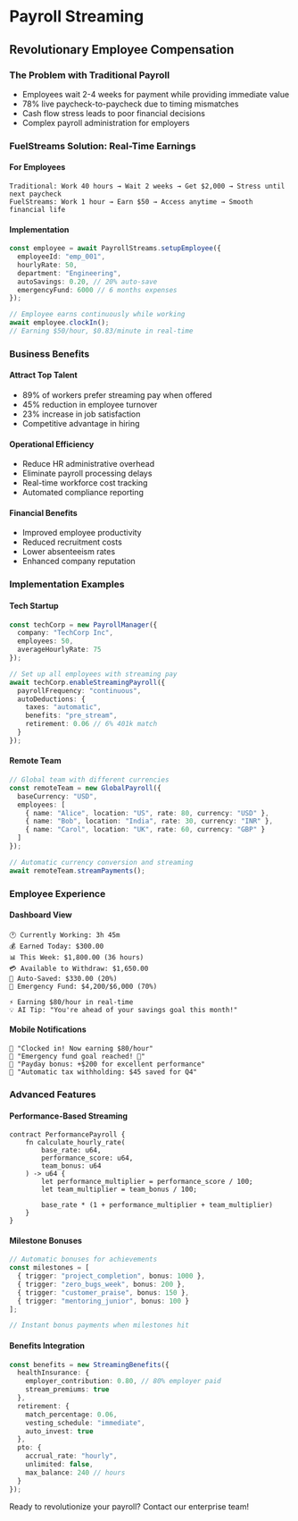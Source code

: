 # Payroll Streaming

## Revolutionary Employee Compensation

### The Problem with Traditional Payroll
- Employees wait 2-4 weeks for payment while providing immediate value
- 78% live paycheck-to-paycheck due to timing mismatches
- Cash flow stress leads to poor financial decisions
- Complex payroll administration for employers

### FuelStreams Solution: Real-Time Earnings

#### For Employees
```
Traditional: Work 40 hours → Wait 2 weeks → Get $2,000 → Stress until next paycheck
FuelStreams: Work 1 hour → Earn $50 → Access anytime → Smooth financial life
```

#### Implementation
```typescript
const employee = await PayrollStreams.setupEmployee({
  employeeId: "emp_001",
  hourlyRate: 50,
  department: "Engineering",
  autoSavings: 0.20, // 20% auto-save
  emergencyFund: 6000 // 6 months expenses
});

// Employee earns continuously while working
await employee.clockIn();
// Earning $50/hour, $0.83/minute in real-time
```

### Business Benefits

#### Attract Top Talent
- 89% of workers prefer streaming pay when offered
- 45% reduction in employee turnover
- 23% increase in job satisfaction
- Competitive advantage in hiring

#### Operational Efficiency
- Reduce HR administrative overhead
- Eliminate payroll processing delays
- Real-time workforce cost tracking
- Automated compliance reporting

#### Financial Benefits
- Improved employee productivity
- Reduced recruitment costs
- Lower absenteeism rates
- Enhanced company reputation

### Implementation Examples

#### Tech Startup
```typescript
const techCorp = new PayrollManager({
  company: "TechCorp Inc",
  employees: 50,
  averageHourlyRate: 75
});

// Set up all employees with streaming pay
await techCorp.enableStreamingPayroll({
  payrollFrequency: "continuous",
  autoDeductions: {
    taxes: "automatic",
    benefits: "pre_stream",
    retirement: 0.06 // 6% 401k match
  }
});
```

#### Remote Team
```typescript
// Global team with different currencies
const remoteTeam = new GlobalPayroll({
  baseCurrency: "USD",
  employees: [
    { name: "Alice", location: "US", rate: 80, currency: "USD" },
    { name: "Bob", location: "India", rate: 30, currency: "INR" },
    { name: "Carol", location: "UK", rate: 60, currency: "GBP" }
  ]
});

// Automatic currency conversion and streaming
await remoteTeam.streamPayments();
```

### Employee Experience

#### Dashboard View
```
🕐 Currently Working: 3h 45m
💰 Earned Today: $300.00
📊 This Week: $1,800.00 (36 hours)
💳 Available to Withdraw: $1,650.00
🏦 Auto-Saved: $330.00 (20%)
🎯 Emergency Fund: $4,200/$6,000 (70%)

⚡ Earning $80/hour in real-time
💡 AI Tip: "You're ahead of your savings goal this month!"
```

#### Mobile Notifications
```
📱 "Clocked in! Now earning $80/hour"
📱 "Emergency fund goal reached! 🎉"
📱 "Payday bonus: +$200 for excellent performance"
📱 "Automatic tax withholding: $45 saved for Q4"
```

### Advanced Features

#### Performance-Based Streaming
```sway
contract PerformancePayroll {
    fn calculate_hourly_rate(
        base_rate: u64,
        performance_score: u64,
        team_bonus: u64
    ) -> u64 {
        let performance_multiplier = performance_score / 100;
        let team_multiplier = team_bonus / 100;
        
        base_rate * (1 + performance_multiplier + team_multiplier)
    }
}
```

#### Milestone Bonuses
```typescript
// Automatic bonuses for achievements
const milestones = [
  { trigger: "project_completion", bonus: 1000 },
  { trigger: "zero_bugs_week", bonus: 200 },
  { trigger: "customer_praise", bonus: 150 },
  { trigger: "mentoring_junior", bonus: 100 }
];

// Instant bonus payments when milestones hit
```

#### Benefits Integration
```typescript
const benefits = new StreamingBenefits({
  healthInsurance: {
    employer_contribution: 0.80, // 80% employer paid
    stream_premiums: true
  },
  retirement: {
    match_percentage: 0.06,
    vesting_schedule: "immediate",
    auto_invest: true
  },
  pto: {
    accrual_rate: "hourly",
    unlimited: false,
    max_balance: 240 // hours
  }
});
```

Ready to revolutionize your payroll? Contact our enterprise team! 
